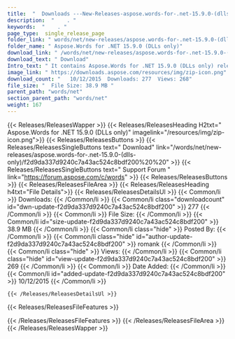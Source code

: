 ```yaml
---
title:  "  Downloads ---New-Releases-aspose.words-for-.net-15.9.0-(dlls-only) . " 
description:  "    . " 
keywords:  "    . " 
page_type:  single_release_page
folder_link: " words/net/new-releases/aspose.words-for-.net-15.9.0-(dlls-only)/"
folder_name: " Aspose.Words for .NET 15.9.0 (DLLs only)"
download_link: " /words/net/new-releases/aspose.words-for-.net-15.9.0-(dlls-only)/f2d9da337d9240c7a43ac524c8bdf200"
download_text: " Download"
Intro_text: " It contains Aspose.Words for .NET 15.9.0 (DLLs only) release."
image_link: " https://downloads.aspose.com/resources/img/zip-icon.png"
download_count: "   10/12/2015  Downloads: 277  Views: 268"
file_size: "  File Size: 38.9 MB "
parent_path: "words/net"
section_parent_path: "words/net"
weight: 167 
---
```


{{< Releases/ReleasesWapper >}}
  {{< Releases/ReleasesHeading H2txt=" Aspose.Words for .NET 15.9.0 (DLLs only)" imagelink="/resources/img/zip-icon.png">}}
  {{< Releases/ReleasesButtons >}}
    {{< Releases/ReleasesSingleButtons text=" Download" link="/words/net/new-releases/aspose.words-for-.net-15.9.0-(dlls-only)/f2d9da337d9240c7a43ac524c8bdf200%20%20" >}}
    {{< Releases/ReleasesSingleButtons text=" Support Forum " link="https://forum.aspose.com/c/words" >}}
  {{< Releases/ReleasesButtons >}}
  {{< Releases/ReleasesFileArea >}}
    {{< Releases/ReleasesHeading h4txt="File Details">}}
    {{< Releases/ReleasesDetailsUl >}}
            {{< Common/li  >}} Downloads: {{< /Common/li >}} 
      {{< Common/li class="downloadcount" id="dwn-update-f2d9da337d9240c7a43ac524c8bdf200" >}} 277 {{< /Common/li >}} 
      {{< Common/li  >}} File Size: {{< /Common/li >}} 
      {{< Common/li id="size-update-f2d9da337d9240c7a43ac524c8bdf200" >}} 38.9 MB {{< /Common/li >}} 
      {{< Common/li  class="hide" >}} Posted By: {{< /Common/li >}} 
      {{< Common/li class="hide" id="author-update-f2d9da337d9240c7a43ac524c8bdf200" >}} romank {{< /Common/li >}} 
      {{< Common/li class="hide"  >}} Views: {{< /Common/li >}} 
      {{< Common/li class="hide" id="view-update-f2d9da337d9240c7a43ac524c8bdf200" >}} 269 {{< /Common/li >}} 
      {{< Common/li  >}} Date Added: {{< /Common/li >}} 
      {{< Common/li id="added-update-f2d9da337d9240c7a43ac524c8bdf200" >}} 10/12/2015 {{< /Common/li >}} 

    {{< /Releases/ReleasesDetailsUl >}}

  {{< Releases/ReleasesFileFeatures >}}
      
  {{< /Releases/ReleasesFileFeatures >}}
 {{< /Releases/ReleasesFileArea >}}
{{< /Releases/ReleasesWapper >}}


